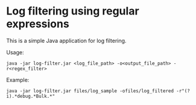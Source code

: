 # Log filtering using regular expressions 

This is a simple Java application for log filtering.

Usage:

    java -jar log-filter.jar <log_file_path> -o<output_file_path> -r<regex_filter>

Example:

    java -jar log-filter.jar files/log_sample -ofiles/log_filtered -r"(?i).*debug.*Bulk.*"
    
